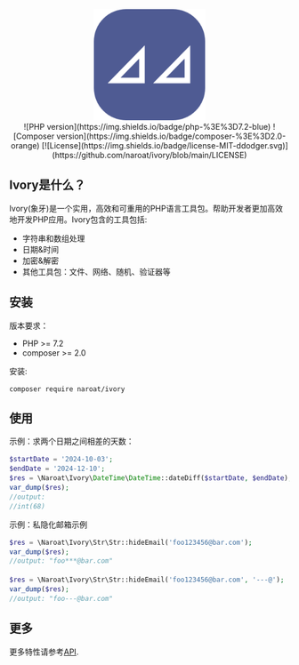 <div align=center>
<img src="./docs/assets/images/logo-512x512.png" width="200" height="200"/>

<br/>
![PHP version](https://img.shields.io/badge/php-%3E%3D7.2-blue)
![Composer version](https://img.shields.io/badge/composer-%3E%3D2.0-orange)
[![License](https://img.shields.io/badge/license-MIT-ddodger.svg)](https://github.com/naroat/ivory/blob/main/LICENSE)
<br/>


</div>

## Ivory是什么？

Ivory(象牙)是一个实用，高效和可重用的PHP语言工具包。帮助开发者更加高效地开发PHP应用。Ivory包含的工具包括:
- 字符串和数组处理
- 日期&时间
- 加密&解密
- 其他工具包：文件、网络、随机、验证器等

## 安装

版本要求：
- PHP >= 7.2
- composer >= 2.0

安装:
```shell
composer require naroat/ivory
```

## 使用

示例：求两个日期之间相差的天数：
```php
$startDate = '2024-10-03';
$endDate = '2024-12-10';
$res = \Naroat\Ivory\DateTime\DateTime::dateDiff($startDate, $endDate);
var_dump($res);
//output:
//int(68)
```

示例：私隐化邮箱示例

```php
$res = \Naroat\Ivory\Str\Str::hideEmail('foo123456@bar.com');
var_dump($res);
//output: "foo***@bar.com"

$res = \Naroat\Ivory\Str\Str::hideEmail('foo123456@bar.com', '---@');
var_dump($res);
//output: "foo---@bar.com"
```

## 更多

更多特性请参考[API](zh-cn/api/string.md).


